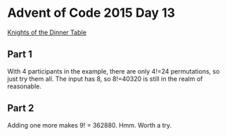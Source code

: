 # Advent of Code 2015 Day 13
[Knights of the Dinner Table](https://adventofcode.com/2015/day/13)

## Part 1

With 4 participants in the example, there are only 4!=24 permutations, so just
try them all. The input has 8, so 8!=40320 is still in the realm of reasonable.

## Part 2

Adding one more makes 9! = 362880.  Hmm. Worth a try.
